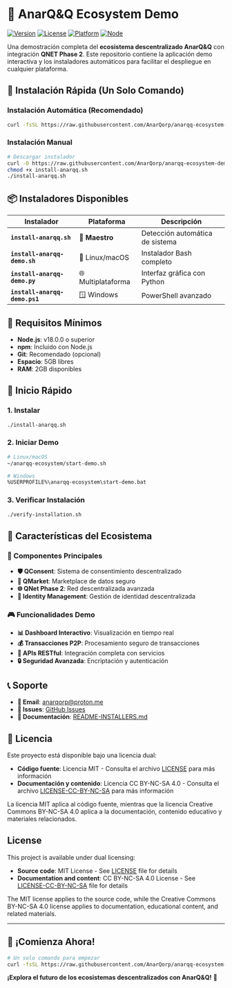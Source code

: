 # 🚀 AnarQ&Q Ecosystem Demo

[![Version](https://img.shields.io/badge/version-1.0.0-blue.svg)](https://github.com/AnarQorp/anarqq-ecosystem-demo)
[![License](https://img.shields.io/badge/license-MIT-green.svg)](LICENSE)
[![Platform](https://img.shields.io/badge/platform-Linux%20%7C%20macOS%20%7C%20Windows-lightgrey.svg)]()
[![Node](https://img.shields.io/badge/node-%3E%3D18.0.0-brightgreen.svg)](https://nodejs.org)

Una demostración completa del **ecosistema descentralizado AnarQ&Q** con integración **QNET Phase 2**. Este repositorio contiene la aplicación demo interactiva y los instaladores automáticos para facilitar el despliegue en cualquier plataforma.

## 🎯 Instalación Rápida (Un Solo Comando)

### Instalación Automática (Recomendado)
```bash
curl -fsSL https://raw.githubusercontent.com/AnarQorp/anarqq-ecosystem-demo/main/install-anarqq.sh | bash
```

### Instalación Manual
```bash
# Descargar instalador
curl -O https://raw.githubusercontent.com/AnarQorp/anarqq-ecosystem-demo/main/install-anarqq.sh
chmod +x install-anarqq.sh
./install-anarqq.sh
```

## 📦 Instaladores Disponibles

| Instalador | Plataforma | Descripción |
|------------|------------|-------------|
| **`install-anarqq.sh`** | 🎯 **Maestro** | Detección automática de sistema |
| **`install-anarqq-demo.sh`** | 🐧 Linux/macOS | Instalador Bash completo |
| **`install-anarqq-demo.py`** | 🌐 Multiplataforma | Interfaz gráfica con Python |
| **`install-anarqq-demo.ps1`** | 🪟 Windows | PowerShell avanzado |

## 🔧 Requisitos Mínimos

- **Node.js**: v18.0.0 o superior
- **npm**: Incluido con Node.js
- **Git**: Recomendado (opcional)
- **Espacio**: 5GB libres
- **RAM**: 2GB disponibles

## 🚀 Inicio Rápido

### 1. Instalar
```bash
./install-anarqq.sh
```

### 2. Iniciar Demo
```bash
# Linux/macOS
~/anarqq-ecosystem/start-demo.sh

# Windows
%USERPROFILE%\anarqq-ecosystem\start-demo.bat
```

### 3. Verificar Instalación
```bash
./verify-installation.sh
```

## 🌟 Características del Ecosistema

### 🔐 Componentes Principales
- **🛡️ QConsent**: Sistema de consentimiento descentralizado
- **🏪 QMarket**: Marketplace de datos seguro  
- **🌐 QNet Phase 2**: Red descentralizada avanzada
- **🔑 Identity Management**: Gestión de identidad descentralizada

### 🎮 Funcionalidades Demo
- **📊 Dashboard Interactivo**: Visualización en tiempo real
- **💰 Transacciones P2P**: Procesamiento seguro de transacciones
- **🔗 APIs RESTful**: Integración completa con servicios
- **🔒 Seguridad Avanzada**: Encriptación y autenticación

## 📞 Soporte

- **📧 Email**: anarqorp@proton.me
- **🐛 Issues**: [GitHub Issues](https://github.com/AnarQorp/anarqq-ecosystem-demo/issues)
- **📖 Documentación**: [README-INSTALLERS.md](README-INSTALLERS.md)

## 📄 Licencia

Este proyecto está disponible bajo una licencia dual:

- **Código fuente**: Licencia MIT - Consulta el archivo [LICENSE](../LICENSE) para más información
- **Documentación y contenido**: Licencia CC BY-NC-SA 4.0 - Consulta el archivo [LICENSE-CC-BY-NC-SA](../LICENSE-CC-BY-NC-SA) para más información

La licencia MIT aplica al código fuente, mientras que la licencia Creative Commons BY-NC-SA 4.0 aplica a la documentación, contenido educativo y materiales relacionados.

## License

This project is available under dual licensing:

- **Source code**: MIT License - See [LICENSE](../LICENSE) file for details
- **Documentation and content**: CC BY-NC-SA 4.0 License - See [LICENSE-CC-BY-NC-SA](../LICENSE-CC-BY-NC-SA) file for details

The MIT license applies to the source code, while the Creative Commons BY-NC-SA 4.0 license applies to documentation, educational content, and related materials.

---

## 🚀 ¡Comienza Ahora!

```bash
# Un solo comando para empezar
curl -fsSL https://raw.githubusercontent.com/AnarQorp/anarqq-ecosystem-demo/main/install-anarqq.sh | bash
```

**¡Explora el futuro de los ecosistemas descentralizados con AnarQ&Q!** 🌟
